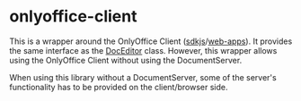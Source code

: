 # onlyoffice-client

This is a wrapper around the OnlyOffice Client ([sdkjs](https://github.com/ONLYOFFICE/sdkjs)/[web-apps](https://github.com/ONLYOFFICE/web-apps)). It provides the same interface as the [DocEditor](https://api.onlyoffice.com/editors/methods) class. However, this wrapper allows using the OnlyOffice Client without using the DocumentServer.

When using this library without a DocumentServer, some of the server's functionality has to be provided on the client/browser side.
